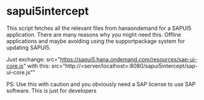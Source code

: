 # sapui5intercept

This script fetches all the relevant files from hanaondemand for a SAPUI5 application. There are many reasons why you might need this. Offline applications and maybe avoiding using the supportpackage system for updating SAPUI5.

Just exchange:
  src="https://sapui5.hana.ondemand.com/resources/sap-ui-core.js"
with this:
  src="http://<server/localhost>:8080/sapui5intercept/sap-ui-core.js""

PS: Use this with caution and you obviously need a SAP license to use SAP software. This is just for developers
